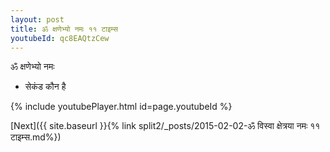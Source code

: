 ```yaml
---
layout: post
title: ॐ क्षणेभ्यो नमः ११ टाइम्स
youtubeId: qc8EAQtzCew
---
```

 
 
 ॐ क्षणेभ्यो नमः  
 
 -  सेकंड कौन है 
 
  
 
  
 
 
 
 
 
 


{% include youtubePlayer.html id=page.youtubeId %}
 
[Next]({{ site.baseurl }}{% link  split2/_posts/2015-02-02-ॐ विस्वा क्षेत्रया नमः ११ टाइम्स.md%})
 
